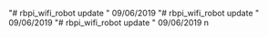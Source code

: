 "# rbpi_wifi_robot update " 09/06/2019 
"# rbpi_wifi_robot update " 09/06/2019 
"# rbpi_wifi_robot update " 09/06/2019 n 
